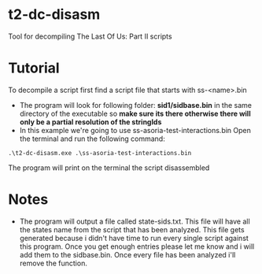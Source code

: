 # t2-dc-disasm
Tool for decompiling The Last Of Us: Part II scripts

# Tutorial
To decompile a script first find a script file that starts with ss-\<name>.bin
- The program will look for following folder: **sid1/sidbase.bin** in the same directory of the executable so **make sure its there otherwise there will only be a partial resolution of the stringIds**
- In this example we\'re going to use ss-asoria-test-interactions.bin
Open the terminal and run the following command:
```
.\t2-dc-disasm.exe .\ss-asoria-test-interactions.bin
```
The program will print on the terminal the script disassembled

# Notes
- The program will output a file called state-sids.txt. This file will have all the states name from the script that has been analyzed. This file gets generated because i didn't have time to run every single script against this program. Once you get enough entries please let me know and i will add them to the sidbase.bin. Once every file has been analyzed i\'ll remove the function.